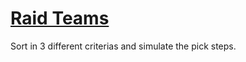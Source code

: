 # [Raid Teams](https://open.kattis.com/problems/raidteams)

Sort in 3 different criterias and simulate the pick steps.